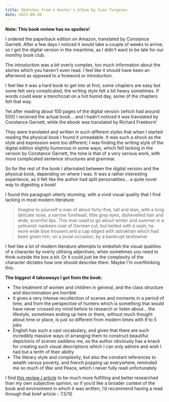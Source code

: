 ```yaml
---
title: Sketches from a Hunter's Album by Ivan Turgenev
date: 2023-09-20
---
```


**Note: This book review has no spoilers!**

I ordered the paperback edition on Amazon, translated by Constance Garnett. After a few days I noticed it would take a couple of weeks to arrive, so I got the digital version in the meantime, as I didn't want to be late for our monthly book club.

The introduction was a bit overly complex, too much information about the stories which you haven't even read. I feel like it should have been an afterword as opposed to a foreword or introduction.

I feel like it was a hard book to get into at first, some chapters are easy but some felt very complicated, the writing style felt a bit heavy sometimes. If words could wear a trenchcoat on a hot humid day, some of the chapters felt that way.

Yet after reading about 100 pages of the digital version (which had around 500) I received the actual book… and I hadn’t noticed it was translated by Constance Garnett, while the ebook was translated by Richard Freeborn!

They were translated and written in such different styles that when I started reading the physical book I found it unreadable. It was such a shock as the style and expression were too different; I was finding the writing style of the digital edition slightly humorous in some ways, which felt lacking in the version by Constance Garnett, the tone is that of a very serious work, with more complicated sentence structures and grammar.

So for the rest of the book I alternated between the digital version and the physical book, depending on where I was. It was a rather interesting experience, as it felt like the author had split personalities... a quite novel way to digesting a book!

I found this paragraph utterly stunning, with a vivid visual quality that I find lacking in most modern literature:

> Imagine to yourself a man of about forty-five, tall and lean, with a
long delicate nose, a narrow forehead, little grey eyes, dishevelled
hair and wide, scornful lips. This man used to go about winter and
summer in a yellowish nankeen coat of German cut, but belted with
a sash; he wore wide blue trousers and a cap edged with astrakhan
which had been given him, on a jovial occasion, by a bankrupt
landowner

I feel like a lot of modern literature attempts to embelish the visual qualities of a character by overly utilising adjectives, when sometimes you need to think outside the box a bit. Or it could just be the complexity of the character dictates how one should describe them. Maybe I'm overthinking this.

**The biggest 4 takeaways I got from the book:**

- The treatment of women and children in general, and the class structure and discrimination are horrible
- It gives a very intense recollection of scenes and moments in a period of time, and from the perspective of hunters which is something that would have never crossed my mind before to research or listen about... the lifestyle, sometimes ending up here or there, without much thought about time or place, is just so different from modern times with 9 to 5 jobs
- English has such a vast vocabulary, and given that there are such incredibly massive ways of arranging them to construct beautiful depictions of scenes saddens me, as the author obviously has a knack for creating such visual descriptions which I can only admire and wish I had but a tenth of their ability
- The literary style and complexity, but also the constant references to wealth versus poverty, and french popping up everywhere, reminded me so much of War and Peace, which I never fully read unfortunately

I find [this review / article](https://www.theguardian.com/books/booksblog/2013/jun/21/ivan-turgenev-brief-survey-short-story) to be much more fulfilling and better researched than my own subjective opinion, so if you’d like a broader context of the book and environment in which it was written, I’d recommend having a read through that brief article - 7.5/10
